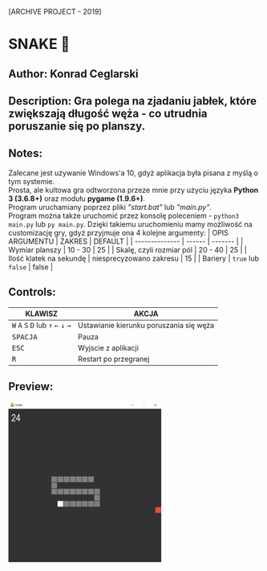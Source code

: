 [ARCHIVE PROJECT - 2019]

# SNAKE 🐍
## Author: Konrad Ceglarski
## Description: Gra polega na zjadaniu jabłek, które zwiększają długość węża - co utrudnia poruszanie się po planszy.

## Notes:
Zalecane jest używanie Windows'a 10, gdyż aplikacja była pisana z myślą o tym systemie. \
Prosta, ale kultowa gra odtworzona przeze mnie przy użyciu języka **Python 3 (3.6.8+)** oraz modułu **pygame (1.9.6+)**. \
Program uruchamiany poprzez pliki *"start.bat"* lub *"main.py"*. \
Program można także uruchomić przez konsolę poleceniem - `python3 main.py` lub `py main.py`.
Dzięki takiemu uruchomieniu mamy możliwość na customizację gry, gdyż przyjmuje ona 4 kolejne argumenty:
| OPIS ARGUMENTU | ZAKRES | DEFAULT |
| -------------- | ------ | ------- |
| Wymiar planszy | 10 - 30 | 25 |
| Skalę, czyli rozmiar pól | 20 - 40 | 25 |
| Ilość klatek na sekundę | niesprecyzowano zakresu | 15 |
| Bariery | `true` lub `false` |  false |

## Controls:
| KLAWISZ | AKCJA |
| ------- | ----- |
| <kbd>W</kbd> <kbd>A</kbd> <kbd>S</kbd> <kbd>D</kbd> lub <kbd>&uarr;</kbd> <kbd>&larr;</kbd> <kbd>&darr;</kbd> <kbd>&rarr;</kbd> | Ustawianie kierunku poruszania się węża |
| <kbd>SPACJA</kbd>	| Pauza |
| <kbd>ESC</kbd> | Wyjscie z aplikacji |
| <kbd>R</kbd> | Restart po przegranej |

## Preview:
![Preview](./preview/preview.png "Preview")
